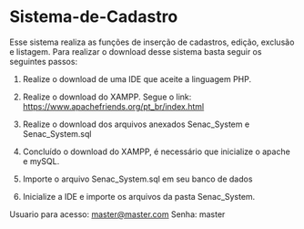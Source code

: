 # Sistema-de-Cadastro

Esse sistema realiza as funções de inserção de cadastros, edição, exclusão e listagem. Para realizar o download desse sistema basta seguir os seguintes passos:

01) Realize o download de uma IDE que aceite a linguagem PHP.

02) Realize o download do XAMPP. Segue o link: https://www.apachefriends.org/pt_br/index.html

03) Realize o download dos arquivos anexados Senac_System e Senac_System.sql

04) Concluído o download do XAMPP, é necessário que inicialize o apache e mySQL.

05) Importe o arquivo Senac_System.sql em seu banco de dados

06) Inicialize a IDE e importe os arquivos da pasta Senac_System.

Usuario para acesso: master@master.com
Senha: master
